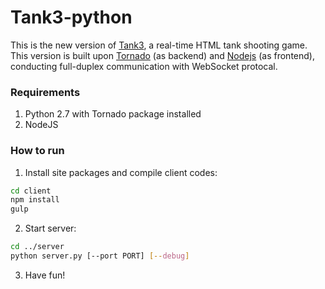 # Tank3-python

This is the new version of [Tank3](https://www.github.com/Billijk/Tank3), a real-time HTML tank shooting game. This version is built upon [Tornado](http://www.tornadoweb.org/) (as backend) and [Nodejs](https://nodejs.org/) (as frontend), conducting full-duplex communication with WebSocket protocal.

### Requirements
1. Python 2.7 with Tornado package installed
2. NodeJS

### How to run
1. Install site packages and compile client codes:
```bash
cd client
npm install
gulp
```
2. Start server:
```bash
cd ../server
python server.py [--port PORT] [--debug]
```
3. Have fun!